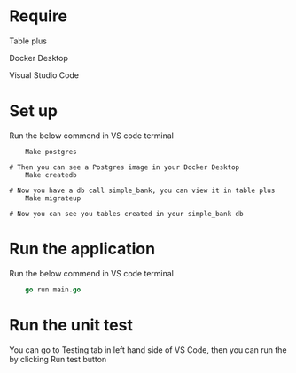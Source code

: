 # Require
Table plus

Docker Desktop

Visual Studio Code
# Set up
Run the below commend in VS code terminal
```Make
    Make postgres
    
# Then you can see a Postgres image in your Docker Desktop
    Make createdb
    
# Now you have a db call simple_bank, you can view it in table plus
    Make migrateup
    
# Now you can see you tables created in your simple_bank db
```
# Run the application
Run the below commend in VS code terminal
```go
    go run main.go
```
# Run the unit test
You can go to Testing tab in left hand side of VS Code, then you can run the by clicking Run test button
